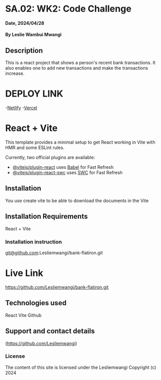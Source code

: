 # SA.02: WK2: Code Challenge

#### Date, 2024/04/28

#### By Leslie Wambui Mwangi

## Description
This is a react project that shows a person's recent bank transactions. It also enables one to add new transactions and make the transactions increase.

# DEPLOY LINK
-[Netlify](https://mellifluous-crepe-632eac.netlify.app)
-[Vercel](https://bank-flatiron-hny5l5ail-leslie-mwangis-projects.vercel.app)

# React + Vite

This template provides a minimal setup to get React working in Vite with HMR and some ESLint rules.

Currently, two official plugins are available:

- [@vitejs/plugin-react](https://github.com/vitejs/vite-plugin-react/blob/main/packages/plugin-react/README.md) uses [Babel](https://babeljs.io/) for Fast Refresh
- [@vitejs/plugin-react-swc](https://github.com/vitejs/vite-plugin-react-swc) uses [SWC](https://swc.rs/) for Fast Refresh



## Installation
You use create vite to be able to download the documents in the Vite


## Installation Requirements
React + Vite


### Installation instruction
git@github.com:Lesliemwangi/bank-flatiron.git


# Live Link
https://github.com/Lesliemwangi/bank-flatiron.git



## Technologies used
React
Vite
Github


## Support and contact details
(https://github.com/Lesliemwangi)



### License
The content of this site is licensed under the Lesliemwangi
Copyright (c) 2024



